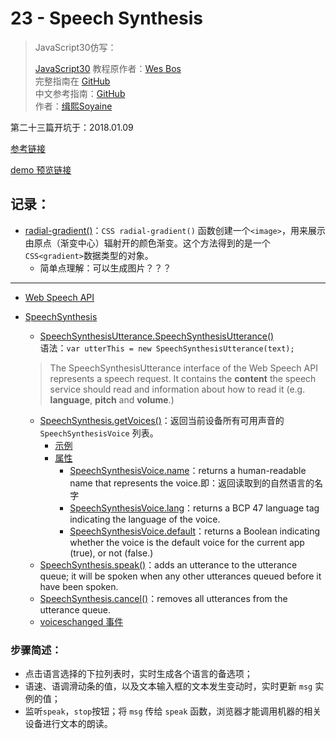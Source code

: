 # 23 - Speech Synthesis

> JavaScript30仿写：
>
> [JavaScript30](https://javascript30.com) 教程原作者：[Wes Bos](https://github.com/wesbos)    
> 完整指南在 [GitHub](https://github.com/soyaine/JavaScript30)  
> 中文参考指南：[GitHub](https://github.com/soyaine/JavaScript30)  
> 作者：[缉熙Soyaine](https://github.com/soyaine)

第二十三篇开坑于：2018.01.09

[参考链接](https://github.com/soyaine/JavaScript30/tree/master/23%20-%20Speech%20Synthesis)

[demo 预览链接](https://hehe1111.github.io/js_demo/js30/23%20-%20Speech%20Synthesis/)

## 记录：
- [radial-gradient()](https://developer.mozilla.org/zh-CN/docs/Web/CSS/radial-gradient)：`CSS radial-gradient()` 函数创建一个`<image>`，用来展示由原点（渐变中心）辐射开的颜色渐变。这个方法得到的是一个`CSS<gradient>`数据类型的对象。
    - 简单点理解：可以生成图片？？？

---

- [Web Speech API](https://developer.mozilla.org/zh-CN/docs/Web/API/Web_Speech_API)
- [SpeechSynthesis](https://developer.mozilla.org/zh-CN/docs/Web/API/SpeechSynthesis)
    - [SpeechSynthesisUtterance.SpeechSynthesisUtterance()](https://developer.mozilla.org/en-US/docs/Web/API/SpeechSynthesisUtterance/SpeechSynthesisUtterance)  
    语法：`var utterThis = new SpeechSynthesisUtterance(text);`  
    > The SpeechSynthesisUtterance interface of the Web Speech API represents a speech request. It contains the **content** the speech service should read and information about how to read it (e.g. **language**, **pitch** and **volume**.)

    - [SpeechSynthesis.getVoices()](https://developer.mozilla.org/zh-CN/docs/Web/API/SpeechSynthesis#%E6%96%B9%E6%B3%95)：返回当前设备所有可用声音的 `SpeechSynthesisVoice` 列表。
        - [示例](https://developer.mozilla.org/zh-CN/docs/Web/API/SpeechSynthesis/getVoices#Example)
        - [属性](https://developer.mozilla.org/en-US/docs/Web/API/SpeechSynthesisVoice#Properties)
            - [SpeechSynthesisVoice.name](https://developer.mozilla.org/en-US/docs/Web/API/SpeechSynthesisVoice/name)：returns a human-readable name that represents the voice.即：返回读取到的自然语言的名字
            - [SpeechSynthesisVoice.lang](https://developer.mozilla.org/en-US/docs/Web/API/SpeechSynthesisVoice/lang)：returns a BCP 47 language tag indicating the language of the voice.
            - [SpeechSynthesisVoice.default](https://developer.mozilla.org/en-US/docs/Web/API/SpeechSynthesisVoice/default)：returns a Boolean indicating whether the voice is the default voice for the current app (true), or not (false.)
    - [SpeechSynthesis.speak()](https://developer.mozilla.org/en-US/docs/Web/API/SpeechSynthesis/speak)：adds an utterance to the utterance queue; it will be spoken when any other utterances queued before it have been spoken.
    - [SpeechSynthesis.cancel()](https://developer.mozilla.org/en-US/docs/Web/API/SpeechSynthesis/cancel)：removes all utterances from the utterance queue.
    - [voiceschanged 事件](https://developer.mozilla.org/en-US/docs/Web/Events/voiceschanged)

### 步骤简述：
- 点击语言选择的下拉列表时，实时生成各个语言的备选项；
- 语速、语调滑动条的值，以及文本输入框的文本发生变动时，实时更新 `msg` 实例的值；
- 监听`speak`，`stop`按钮；将 `msg` 传给 `speak` 函数，浏览器才能调用机器的相关设备进行文本的朗读。

